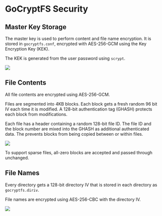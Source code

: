 GoCryptFS Security
==================

Master Key Storage
------------------

The master key is used to perform content and file name encryption.
It is stored in `gocryptfs.conf`, encrypted with AES-256-GCM using the
Key Encryption Key (KEK).

The KEK is generated from the user password using `scrypt`.

![](https://github.com/rfjakob/gocryptfs/blob/master/Documentation/master-key.svg)

File Contents
-------------

All file contents are encrypted using AES-256-GCM.

Files are segmented into 4KB blocks. Each block gets a fresh random
96 bit IV each time it is modified. A 128-bit authentication tag (GHASH)
protects each block from modifications.

Each file has a header containing a random 128-bit file ID. The
file ID and the block number are mixed into the GHASH as
additional authenticated data. The prevents blocks from being copied
between or within files.

![](https://github.com/rfjakob/gocryptfs/blob/master/Documentation/file-content-encryption.svg)

To support sparse files, all-zero blocks are accepted and passed through
unchanged.

File Names
----------

Every directory gets a 128-bit directory IV that is stored in each
directory as `gocryptfs.diriv`.

File names are encrypted using AES-256-CBC with the directory IV.

![](https://github.com/rfjakob/gocryptfs/blob/master/Documentation/file-name-encryption.svg)
